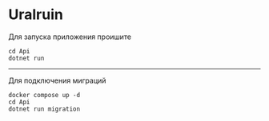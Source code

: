 # Uralruin
Для запуска приложения проишите
```
cd Api
dotnet run
```
---
Для подключения миграций
```
docker compose up -d
cd Api
dotnet run migration
```